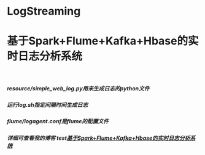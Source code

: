 # LogStreaming

<h1>基于Spark+Flume+Kafka+Hbase的实时日志分析系统</h1><br /> 
<h5>resource/simple_web_log.py用来生成日志的python文件</h5\><br />  
         <h5>运行log.sh指定间隔时间生成日志</h5\><br />  
         <h5>flume/logagent.conf是flume的配置文件</h5\><br />  
<h5>详细可查看我的博客  test<a href="http://www.bestwen.top/blog/articles/59">基于Spark+Flume+Kafka+Hbase的实时日志分析系统</a></h5><br />  
            
